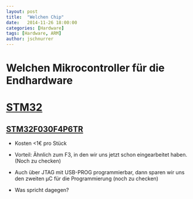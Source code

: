 ```yaml
---
layout: post
title:  "Welchen Chip"
date:   2014-11-26 18:00:00
categories: [Hardware]
tags: [Hardware, ARM]
author: jschnurrer
---
```


Welchen Mikrocontroller für die Endhardware
====

# [STM32](http://de.farnell.com/webapp/wcs/stores/servlet/Search?catalogId=15001&langId=-3&storeId=10161&categoryId=700000004185&sort=P_PRICE&st=STM32&pageSize=25&showResults=true&pf=310031672,310060087,310078320,310089495)

##	[STM32F030F4P6TR](http://de.farnell.com/stmicroelectronics/stm32f030f4p6tr/mcu-32bit-cortex-m0-48mhz-tssop/dp/2432084)

*    Kosten <1€ pro Stück
*    Vorteil: Ähnlich zum F3, in den wir uns jetzt schon eingearbeitet haben. (Noch zu checken)
*    Auch über JTAG mit USB-PROG programmierbar, dann sparen wir uns den zweiten µC für die Programmierung (noch zu checken)

*    Was spricht dagegen?


